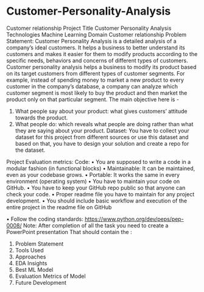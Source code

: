 # Customer-Personality-Analysis
Customer relationship
Project Title Customer Personality Analysis
Technologies Machine Learning
Domain Customer relationship
Problem Statement:
Customer Personality Analysis is a detailed analysis of a company’s ideal customers.
It helps a business to better understand its customers and makes it easier for them to
modify products according to the specific needs, behaviors and concerns of different
types of customers. Customer personality analysis helps a business to modify its
product based on its target customers from different types of customer segments. For
example, instead of spending money to market a new product to every customer in the
company’s database, a company can analyze which customer segment is most likely
to buy the product and then market the product only on that particular segment.
The main objective here is -
1. What people say about your product: what gives customers’ attitude towards the
product.
2. What people do: which reveals what people are doing rather than what they are
saying about your product.
Dataset:
You have to collect your dataset for this project from different sources or use this
dataset
and based on that, you have to design your solution and create a repo for the dataset.

Project Evaluation metrics:
Code:
• You are supposed to write a code in a modular fashion (in functional blocks)
• Maintainable: It can be maintained, even as your codebase grows.
• Portable: It works the same in every environment (operating system)
• You have to maintain your code on GitHub.
• You have to keep your GitHub repo public so that anyone can check your code.
• Proper readme file you have to maintain for any project development.
• You should include basic workflow and execution of the entire project in the readme
file on GitHub

• Follow the coding standards: https://www.python.org/dev/peps/pep-0008/
Note: After completion of all the task you need to create a PowerPoint presentation
That should contain the :
1. Problem Statement
2. Tools Used
3. Approaches
4. EDA Insights
5. Best ML Model
6. Evaluation Metrics of Model
7. Future Development

